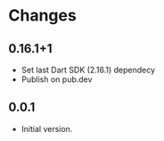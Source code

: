 # Changes

## 0.16.1+1

- Set last Dart SDK (2.16.1) dependecy
- Publish on pub.dev

## 0.0.1

- Initial version.
